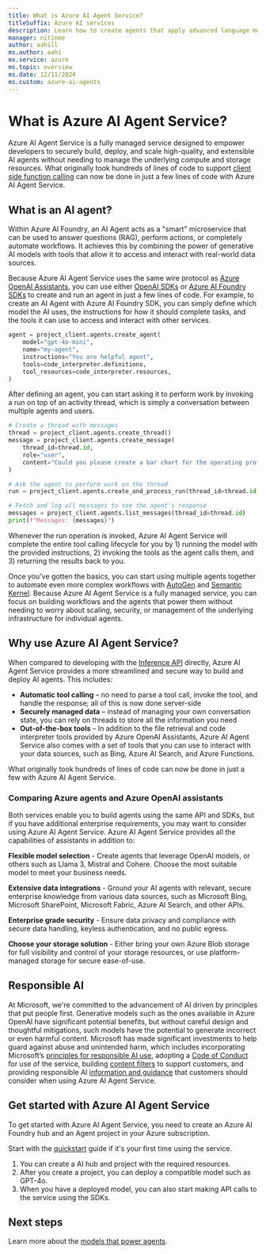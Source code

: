 ```yaml
---
title: What is Azure AI Agent Service?
titleSuffix: Azure AI services
description: Learn how to create agents that apply advanced language models for workflow automation.
manager: nitinme
author: aahill
ms.author: aahi
ms.service: azure
ms.topic: overview
ms.date: 12/11/2024
ms.custom: azure-ai-agents
---
```


# What is Azure AI Agent Service?

Azure AI Agent Service is a fully managed service designed to empower developers to securely build, deploy, and scale high-quality, and extensible AI agents without needing to manage the underlying compute and storage resources. What originally took hundreds of lines of code to support [client side function calling](/azure/ai-services/openai/how-to/function-calling) can now be done in just a few lines of code with Azure AI Agent Service.

## What is an AI agent?

Within Azure AI Foundry, an AI Agent acts as a "smart" microservice that can be used to answer questions (RAG), perform actions, or completely automate workflows. It achieves this by combining the power of generative AI models with tools that allow it to access and interact with real-world data sources.

Because Azure AI Agent Service uses the same wire protocol as [Azure OpenAI Assistants](/azure/ai-services/openai/how-to/assistant), you can use either [OpenAI SDKs](./quickstart.md?pivots=programming-language-python-openai) or [Azure AI Foundry SDKs](./quickstart.md?programming-language-python-azure) to create and run an agent in just a few lines of code. For example, to create an AI Agent with Azure AI Foundry SDK, you can simply  define which model the AI uses, the instructions for how it should complete tasks, and the tools it can use to access and interact with other services.

```python
agent = project_client.agents.create_agent(
    model="gpt-4o-mini",
    name="my-agent",
    instructions="You are helpful agent",
    tools=code_interpreter.definitions,
    tool_resources=code_interpreter.resources,
)
```

After defining an agent, you can start asking it to perform work by invoking a run on top of an activity thread, which is simply a conversation between multiple agents and users. 

```python
# Create a thread with messages
thread = project_client.agents.create_thread()
message = project_client.agents.create_message(
    thread_id=thread.id,
    role="user",
    content="Could you please create a bar chart for the operating profit using the following data and provide the file to me? Company A: $1.2 million, Company B: $2.5 million, Company C: $3.0 million, Company D: $1.8 million",
)

# Ask the agent to perform work on the thread
run = project_client.agents.create_and_process_run(thread_id=thread.id, agent_id=agent.id)

# Fetch and log all messages to see the agent's response
messages = project_client.agents.list_messages(thread_id=thread.id)
print(f"Messages: {messages}")
```

Whenever the run operation is invoked, Azure AI Agent Service will complete the entire tool calling lifecycle for you by 1) running the model with the provided instructions, 2) invoking the tools as the agent calls them, and 3) returning the results back to you.

Once you've gotten the basics, you can start using multiple agents together to automate even more complex workflows with [AutoGen](https://microsoft.github.io/autogen/0.2/docs/Getting-Started/) and [Semantic Kernel](/semantic-kernel). Because Azure AI Agent Service is a fully managed service, you can focus on building workflows and the agents that power them without needing to worry about scaling, security, or management of the underlying infrastructure for individual agents.

## Why use Azure AI Agent Service?

When compared to developing with the [Inference API](/azure/ai-studio/reference/reference-model-inference-api) directly, Azure AI Agent Service provides a more streamlined and secure way to build and deploy AI agents. This includes:
- **Automatic tool calling** – no need to parse a tool call, invoke the tool, and handle the response; all of this is now done server-side
- **Securely managed data** – instead of managing your own conversation state, you can rely on threads to store all the information you need
- **Out-of-the-box tools** – In addition to the file retrieval and code interpreter tools provided by Azure OpenAI Assistants, Azure AI Agent Service also comes with a set of tools that you can use to interact with your data sources, such as Bing, Azure AI Search, and Azure Functions.

What originally took hundreds of lines of code can now be done in just a few with Azure AI Agent Service.

### Comparing Azure agents and Azure OpenAI assistants

Both services enable you to build agents using the same API and SDKs, but if you have additional enterprise requirements, you may want to consider using Azure AI Agent Service. Azure AI Agent Service provides all the capabilities of assistants in addition to:

**Flexible model selection** - Create agents that leverage OpenAI models, or others such as Llama 3, Mistral and Cohere. Choose the most suitable model to meet your business needs.

**Extensive data integrations** - Ground your AI agents with relevant, secure enterprise knowledge from various data sources, such as Microsoft Bing, Microsoft SharePoint, Microsoft Fabric, Azure AI Search, and other APIs. 

**Enterprise grade security** - Ensure data privacy and compliance with secure data handling, keyless authentication, and no public egress. 

**Choose your storage solution** - Either bring your own Azure Blob storage for full visibility and control of your storage resources, or use platform-managed storage for secure ease-of-use.  

## Responsible AI

At Microsoft, we're committed to the advancement of AI driven by principles that put people first. Generative models such as the ones available in Azure OpenAI have significant potential benefits, but without careful design and thoughtful mitigations, such models have the potential to generate incorrect or even harmful content. Microsoft has made significant investments to help guard against abuse and unintended harm, which includes incorporating Microsoft’s <a href="https://www.microsoft.com/ai/responsible-ai?activetab=pivot1:primaryr6" target="_blank">principles for responsible AI use</a>, adopting a [Code of Conduct](/legal/cognitive-services/openai/code-of-conduct?context=/azure/ai-services/openai/context/context) for use of the service, building [content filters](/azure/ai-services/content-safety/overview) to support customers, and providing responsible AI [information and guidance](/legal/cognitive-services/openai/transparency-note?context=%2Fazure%2Fai-services%2Fopenai%2Fcontext%2Fcontext&tabs=image) that customers should consider when using Azure AI Agent Service.

## Get started with Azure AI Agent Service

To get started with Azure AI Agent Service, you need to create an Azure AI Foundry hub and an Agent project in your Azure subscription. 

Start with the [quickstart](./quickstart.md) guide if it's your first time using the service.
1. You can create a AI hub and project with the required resources. 
1. After you create a project, you can deploy a compatible model such as GPT-4o.
1. When you have a deployed model, you can also start making API calls to the service using the SDKs.


## Next steps

Learn more about the [models that power agents](./concepts/model-region-support.md).